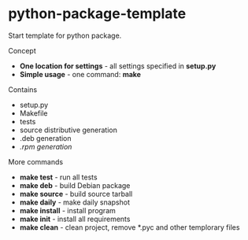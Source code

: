 python-package-template
=======================

Start template for python package.


Concept
* **One location for settings** - all settings specified in **setup.py**
* **Simple usage** - one command: **make**


Contains
* setup.py
* Makefile
* tests
* source distributive generation
* .deb generation
* _.rpm generation_


More commands
* **make test** - run all tests
* **make deb** - build Debian package
* **make source** - build source tarball
* **make daily** - make daily snapshot
* **make install** - install program
* **make init** - install all requirements
* **make clean** - clean project, remove *.pyc and other templorary files
